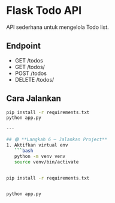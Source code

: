 # Flask Todo API

API sederhana untuk mengelola Todo list.

## Endpoint

- GET /todos
- GET /todos/<id>
- POST /todos
- DELETE /todos/<id>

## Cara Jalankan

```bash
pip install -r requirements.txt
python app.py

---

## 🟢 **Langkah 6 – Jalankan Project**
1. Aktifkan virtual env
   ```bash
   python -m venv venv
   source venv/bin/activate


pip install -r requirements.txt


python app.py
